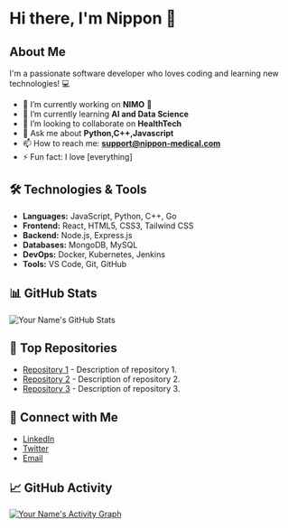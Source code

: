 # Hi there, I'm Nippon 👋

## About Me
I'm a passionate software developer who loves coding and learning new technologies! 💻

- 🔭 I’m currently working on **NIMO** 🚀
- 🌱 I’m currently learning **AI and Data Science**
- 👯 I’m looking to collaborate on **HealthTech**
- 💬 Ask me about **Python,C++,Javascript**
- 📫 How to reach me: **support@nippon-medical.com**
- ⚡ Fun fact: I love [everything]

## 🛠️ Technologies & Tools

- **Languages:** JavaScript, Python, C++, Go
- **Frontend:** React, HTML5, CSS3, Tailwind CSS
- **Backend:** Node.js, Express.js
- **Databases:** MongoDB, MySQL
- **DevOps:** Docker, Kubernetes, Jenkins
- **Tools:** VS Code, Git, GitHub

## 📊 GitHub Stats

![Your Name's GitHub Stats](https://github-readme-stats.vercel.app/api?username=your-username&show_icons=true&hide_title=true&hide_border=true&count_private=true&theme=radical)

## 🌟 Top Repositories

- [Repository 1](https://github.com/your-username/repository1) - Description of repository 1.
- [Repository 2](https://github.com/your-username/repository2) - Description of repository 2.
- [Repository 3](https://github.com/your-username/repository3) - Description of repository 3.

## 📣 Connect with Me

- [LinkedIn](https://www.linkedin.com/in/your-profile)
- [Twitter](https://twitter.com/your-username)
- [Email](mailto:your.email@example.com)

## 📈 GitHub Activity

[![Your Name's Activity Graph](https://activity-graph.herokuapp.com/graph?username=your-username&bg_color=ffffff&color=0075ca&line=00aaff&point=00ffcc&area=true&area_color=00e5ee)](https://github.com/your-username)


